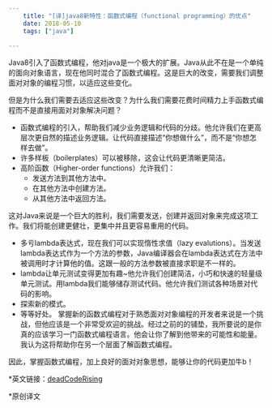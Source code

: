 ```yaml
---
    title: "[译]java8新特性：函数式编程（functional programming）的优点"
    date: 2018-05-10 
    tags: ["java"]
    
---
```


Java8引入了函数式编程，他对java是一个极大的扩展。Java从此不在是一个单纯的面向对象语言，现在他同时混合了函数式编程。这是巨大的改变，需要我们调整面对对象的编程习惯，以适应这些变化。

 

但是为什么我们需要去适应这些改变？为什么我们需要花费时间精力上手函数式编程而不是直接用面对对象解决问题？

* 函数式编程的引入，帮助我们减少业务逻辑和代码的分歧。他允许我们在更高层次更自然的描述业务逻辑。让代码直接描述“你想做什么”，而不是“你想怎样去做”。
* 许多样板（boilerplates）可以被移除，这会让代码更清晰更简洁。
* 高阶函数（Higher-order functions）允许我们：　　
    + 发送方法到其他方法中。
    + 在其他方法中创建方法。
    + 从其他方法中返回方法。
     
这对Java来说是一个巨大的胜利，我们需要发送，创建并返回对象来完成这项工作。我们将能创建更健壮，更集中并且更容易重用的代码。

* 多亏lambda表达式，现在我们可以实现惰性求值（lazy evalutions）。当发送lambda表达式作为一个方法的参数，Java编译器会在lambda表达式在方法中被调用时才计算他的值。这跟一般的方法参数被直接求职是不一样的。
* lambda让单元测试变得更加有趣~他允许我们创建简洁，小巧和快速的轻量级单元测试。用lambda我们能够储存测试代码。他允许我们测试各种场景对代码的影响。
* 探索新的模式。
* 等等好处。
掌握新的函数式编程对于熟悉面对对象编程的开发者来说是一个挑战，但他应该是一个非常受欢迎的挑战。经过之前的的铺垫，我所要说的是你真的应该学习一门函数式编程语言。他会让你了解到他带来的可能性和能量。我认为这将帮助你在另一个层面了解函数式编程。

 

因此，掌握函数式编程，加上良好的面对对象思想，能够让你的代码更加牛b！

 

 

*英文链接：[deadCodeRising](http://www.deadcoderising.com/why-you-should-embrace-lambdas-in-java-8/)

*原创译文